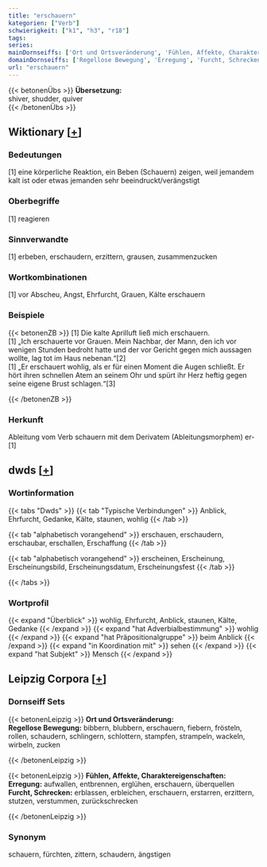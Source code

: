 ```yaml
---
title: "erschauern"
kategorien: ["Verb"]
schwierigkeit: ["k1", "h3", "r18"]
tags:
series:
mainDornseiffs: ['Ort und Ortsveränderung', 'Fühlen, Affekte, Charaktereigenschaften']
domainDornseiffs: ['Regellose Bewegung', 'Erregung', 'Furcht, Schrecken']
url: "erschauern"
---
```


{{< betonenÜbs >}}
**Übersetzung:**  
shiver, shudder, quiver  
{{< /betonenÜbs >}}

## Wiktionary [[+](https://de.wiktionary.org/wiki/erschauern)]

### Bedeutungen
[1] eine körperliche Reaktion, ein Beben (Schauern) zeigen, weil jemandem kalt ist oder etwas jemanden sehr beeindruckt/verängstigt  

### Oberbegriffe
[1] reagieren  

### Sinnverwandte
[1] erbeben, erschaudern, erzittern, grausen, zusammenzucken  

### Wortkombinationen
[1] vor Abscheu, Angst, Ehrfurcht, Grauen, Kälte erschauern  

### Beispiele
{{< betonenZB >}}
[1] Die kalte Aprilluft ließ mich erschauern.  
[1] „Ich erschauerte vor Grauen. Mein Nachbar, der Mann, den ich vor wenigen Stunden bedroht hatte und der vor Gericht gegen mich aussagen wollte, lag tot im Haus nebenan.“[2]  
[1] „Er erschauert wohlig, als er für einen Moment die Augen schließt. Er hört ihren schnellen Atem an seinem Ohr und spürt ihr Herz heftig gegen seine eigene Brust schlagen.“[3]  

{{< /betonenZB >}}
### Herkunft
Ableitung vom Verb schauern mit dem Derivatem (Ableitungsmorphem) er-[1]  



## dwds [[+](https://www.dwds.de/wb/erschauern)]

### Wortinformation
{{< tabs "Dwds" >}}
{{< tab "Typische Verbindungen" >}}
Anblick, Ehrfurcht, Gedanke, Kälte, staunen, wohlig
{{< /tab >}}

{{< tab "alphabetisch vorangehend" >}}
erschauen, erschaudern, erschaubar, erschallen, Erschaffung
{{< /tab >}}

{{< tab "alphabetisch vorangehend" >}}
erscheinen, Erscheinung, Erscheinungsbild, Erscheinungsdatum, Erscheinungsfest
{{< /tab >}}

{{< /tabs >}}

### Wortprofil
{{< expand "Überblick" >}} wohlig, Ehrfurcht, Anblick, staunen, Kälte, Gedanke {{< /expand >}}
{{< expand "hat Adverbialbestimmung" >}} wohlig {{< /expand >}}
{{< expand "hat Präpositionalgruppe" >}} beim Anblick {{< /expand >}}
{{< expand "in Koordination mit" >}} sehen {{< /expand >}}
{{< expand "hat Subjekt" >}} Mensch {{< /expand >}}

## Leipzig Corpora [[+](https://corpora.uni-leipzig.de/en/res?word=erschauern&corpusId=deu_newscrawl-public_2018)]

### Dornseiff Sets
{{< betonenLeipzig >}}
**Ort und Ortsveränderung:**  
**Regellose Bewegung:** bibbern, blubbern, erschauern, fiebern, frösteln, rollen, schaudern, schlingern, schlottern, stampfen, strampeln, wackeln, wirbeln, zucken  

{{< /betonenLeipzig >}}


{{< betonenLeipzig >}}
**Fühlen, Affekte, Charaktereigenschaften:**  
**Erregung:** aufwallen, entbrennen, erglühen, erschauern, überquellen  
**Furcht, Schrecken:** erblassen, erbleichen, erschauern, erstarren, erzittern, stutzen, verstummen, zurückschrecken  

{{< /betonenLeipzig >}}

### Synonym
schauern, fürchten, zittern, schaudern, ängstigen

